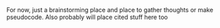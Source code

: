 For now, just a brainstorming place and place to gather thoughts or make 
pseudocode. Also probably will place cited stuff here too
